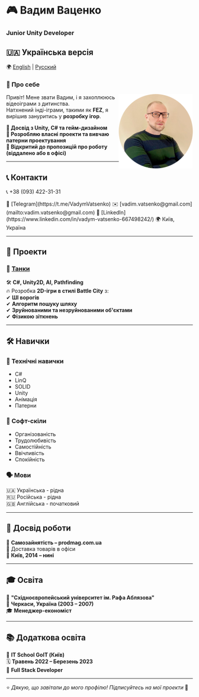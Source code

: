 # 🎮 Вадим Ваценко
### **Junior Unity Developer**  
## 🇺🇦 **Українська версія**  
🌍 [English](README.md) | [Русский](README_RUS.md)  
### 📝 Про себе  
<img src="images/Avatar.png" width="200" align="right">


Привіт! Мене звати Вадим, і я захоплююсь відеоіграми з дитинства.  
Натхнений інді-іграми, такими як **FEZ**, я вирішив зануритись у **розробку ігор**.  

**🔹 Досвід з Unity, C# та гейм-дизайном**  
**🔹 Розробляю власні проекти та вивчаю патерни проектування**  
**🔹 Відкритий до пропозицій про роботу (віддалено або в офісі)**  

---

## 📞 Контакти  
<p>📞 +38 (093) 422-31-31</p>
💬 [Telegram](https://t.me/VadymVatsenko)  
✉️ [vadim.vatsenko@gmail.com](mailto:vadim.vatsenko@gmail.com)  
🔗 [LinkedIn](https://www.linkedin.com/in/vadym-vatsenko-667498242/)  
🌍 Київ, Україна  

---

## 🚀 Проекти  

### 🎯 [Танки](https://github.com/vadimvatsenko/C_Charp_Tanks)  
🛠 **C#, Unity2D, AI, Pathfinding**  
🔥 Розробка **2D-ігри в стилі Battle City** з:  
✔ **ШІ ворогів**  
✔ **Алгоритм пошуку шляху**  
✔ **Зруйнованими та незруйнованими об'єктами**  
✔ **Фізикою зіткнень**  

---

## 🛠 Навички  

### 🎯 Технічні навички  
- C#  
- LinQ  
- SOLID  
- Unity  
- Анімація  
- Патерни  

### 🤝 Софт-скіли  
- Організованість  
- Трудолюбивість  
- Самостійність  
- Ввічливість  
- Спокійність  

### 🗣 Мови  
🇺🇦 Українська - рідна  
🇷🇺 Російська - рідна  
🇬🇧 Англійська - початковий  

---

## 💼 Досвід роботи  
🛒 **Самозайнятість – prodmag.com.ua**  
🚚 Доставка товарів в офіси  
📍 **Київ, 2014 – нині**  

---

## 🎓 Освіта  
🏫 **"Східноєвропейський університет ім. Рафа Аблязова"**  
📍 **Черкаси, Україна (2003 – 2007)**  
🎓 **Менеджер-економіст**  

---

## 📚 Додаткова освіта  
🏫 **IT School GoIT (Київ)**  
🗓 **Травень 2022 – Березень 2023**  
📜 **Full Stack Developer**  

---

⭐️ _Дякую, що завітали до мого профілю! Підписуйтесь на мої проекти_ 🚀
